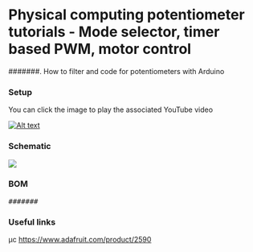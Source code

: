 # Physical computing potentiometer tutorials - Mode selector, timer based PWM, motor control  

#######. How to filter and code for potentiometers with Arduino

### Setup

You can click the image to play the associated YouTube video

[![Alt text](Assets/#######.jpg)](https://www.youtube.com/watch?v=#######)

### Schematic

![](Assets/#######.png)

### BOM

<pre>
#######
</pre>  

### Useful links  

μc https://www.adafruit.com/product/2590  
